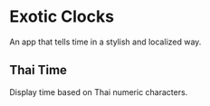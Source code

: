 # Exotic Clocks
An app that tells time in a stylish and localized way.

## Thai Time
Display time based on Thai numeric characters.

